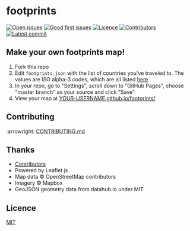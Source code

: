 # footprints

[![Open issues](https://img.shields.io/github/issues-raw/robinmetral/footprints.svg)](https://github.com/robinmetral/footprints/issues)
[![Good first issues](https://img.shields.io/github/issues/robinmetral/footprints/good%20first%20issue.svg)](https://github.com/robinmetral/footprints/issues?q=is%3Aissue+is%3Aopen+label%3A%22good+first+issue%22)
[![Licence](https://img.shields.io/github/license/robinmetral/footprints.svg)](https://github.com/robinmetral/footprints/blob/master/LICENSE)
[![Contributors](https://img.shields.io/github/contributors/robinmetral/footprints.svg)](https://github.com/robinmetral/footprints/graphs/contributors)
[![Latest commit](https://img.shields.io/github/last-commit/robinmetral/footprints.svg)](https://github.com/robinmetral/footprints/commits/master)

## Make your own footprints map!

 1. Fork this repo
 2. Edit `footprints.json` with the list of countries you've traveled to. The values are ISO alpha-3 codes, which are all listed [here](https://www.iso.org/obp/ui/)
 3. In your repo, go to "Settings", scroll down to "GitHub Pages", choose "master branch" as your source and click "Save"
 4. View your map at [YOUR-USERNAME.github.io/footprints/](YOUR-USERNAME.github.io/footprints/)

## Contributing

:arrowright: [CONTRIBUTING.md](https://github.com/robinmetral/footprints/blob/master/CONTRIBUTING.md)

## Thanks

 - [Contributors](https://github.com/robinmetral/footprints/graphs/contributors)
 - Powered by Leaflet.js
 - Map data © OpenStreetMap contributors
 - Imagery © Mapbox
 - GeoJSON geometry data from datahub.io under MIT

## Licence

[MIT](https://github.com/robinmetral/footprints/blob/master/LICENCE)
